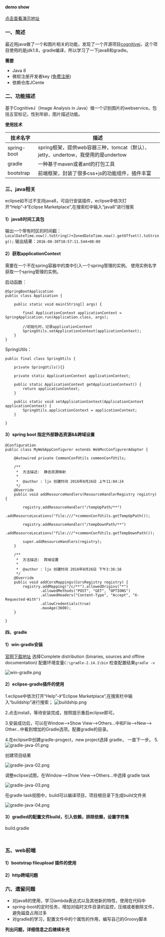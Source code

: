 #### demo show

[点击查看演示地址](http://sauzny.github.io/ext/j/z3.html)

### 一、简述
最近用java做了一个和图片相关的功能，发现了一个开源项目[cognitivej](https://github.com/CognitiveJ/cognitivej)，这个项目使用的是jdk1.8，gradle编译，所以学习了一下java8和gradle。

**需要**

*   Java 8
*   微软注册开发者key ([免费注册](https://www.microsoft.com/cognitive-services/))
*   依赖仓库JCente

### 二、功能描述
基于CognitiveJ（Image Analysis in Java）做一个识别图片的webservice。包括五官标记，性别年龄，图片描述功能。

**使用技术**

| 技术名字 | 描述 |
|--------|--------|
| spring-boot | spring框架，提供web容器三种，tomcat（默认）、jetty、undertow，我使用的是undertow |
| gradle | 一种基于maven或者ant的打包工具 |
| bootstrap | 前端框架，封装了很多css+js的功能组件，插件丰富 |

### 三、java相关

eclipse如不过不支持java8，可自行安装插件，eclipse中依次打开“Help”–》“Eclipse Marketplace”,在搜索栏中输入“java8”进行搜索

#### 1）java8时间工具包

输出一个带有时区的时间戳：`LocalDateTime.now().toString()+ZonedDateTime.now().getOffset().toString();`
输出结果：`2016-08-30T10:57:11.544+08:00`

#### 2）获取applicationContext

需要在一个不在spring容器中的类中引入一个spring管理的实例。
使用实例名字获取一个spring管理的实例。

启动函数：
```
@SpringBootApplication
public class Application {

	public static void main(String[] args) {

		final ApplicationContext applicationContext = SpringApplication.run(Application.class, args);

		//初始化时，记录applicationContext
		SpringUtils.setApplicationContext(applicationContext);
	}
}
```
SpringUtils：
```
public final class SpringUtils {

	private SpringUtils(){}

	private static ApplicationContext applicationContext;

	public static ApplicationContext getApplicationContext() {
		return applicationContext;
	}

	public static void setApplicationContext(ApplicationContext applicationContext) {
		SpringUtils.applicationContext = applicationContext;
	}

}
```

#### 3）spring boot 指定外部静态资源&&跨域设置

```
@Configuration
public class MyWebAppConfigurer extends WebMvcConfigurerAdapter {

	@Autowired private CommonConfUtils commonConfUtils;

	/**
	 * 	方法描述:  静态资源映射
	 *
	 *  @author : ljx 创建时间 2016年8月26日 上午11:04:24
	 */
	@Override
    public void addResourceHandlers(ResourceHandlerRegistry registry) {

        registry.addResourceHandler("/tempUpPath/**")
        	.addResourceLocations("file:///"+commonConfUtils.getTempUpPath());

        registry.addResourceHandler("/tempDownPath/**")
        	.addResourceLocations("file:///"+commonConfUtils.getTempDownPath());

        super.addResourceHandlers(registry);
    }

	/**
	 * 	方法描述:  跨域设置
	 *
	 *  @author : ljx 创建时间 2016年8月26日 下午3:36:16
	 */
	@Override
	public void addCorsMappings(CorsRegistry registry) {
		registry.addMapping("/c/**").allowedOrigins("*")
				.allowedMethods("POST", "GET", "OPTIONS")
				.allowedHeaders("Content-Type", "Accept", "X-Requested-With")
				.allowCredentials(true)
				.maxAge(3600);
	}

}
```

#### 四、gradle

#### 1）win-gradle安装

[官网下载地址](https://gradle.org/gradle-download/)
选择Complete distribution (binaries, sources and offline documentation)
配置环境变量`C:\gradle-2.14.1\bin`
检查配置结果`gradle -v`

![win-gradle.png](ext/win-gradle.png)

#### 2）eclipse-gradle插件的使用

1.eclipse中依次打开“Help”–》“Eclipse Marketplace”,在搜索栏中输入“buildship”进行搜索；
![buildship.png](ext/buildship.png)

2.点击install，等待安装完成，按照提示重启eclipse即可。

3.安装成功后，可以在Window–>Show View–>Others…中和File–>New–> Other…中看到增加的Gradle选项。配置gradle的目录。

4.在eclipse中创建gradle-progect，new project选择 gradle， 一直下一步。
5.
![gradle-java-01.png](ext/gradle-java-01.png)

创建项目结果

![gradle-java-02.png](ext/gradle-java-02.png)

调整eclipse试图，在Window–>Show View–>Others…中选择 gradle task

![gradle-java-03.png](ext/gradle-java-03.png)

在gradle task视图中，build可以编译项目，项目根目录下生成build文件夹

![gradle-java-04.png](ext/gradle-java-04.png)

#### 3）gradled的配置文件build，引入依赖，排除依赖，设置字符集

build.gradle

```


```

### 五、web前端

#### 1）bootstrap fileupload 插件的使用
#### 2）http跨域问题

### 六、遗留问题

- 对java8的使用，学习lambda表达式以及其他新的特性，使用在代码中
- spring-boot的定时任务，增加对临时文件目录的监控，压缩或者删除文件，避免磁盘占用过多
- 对gradle的学习，配置文件中的个属性的作用，编写自己的Groovy脚本

**列出问题，详细信息之后继续补充**